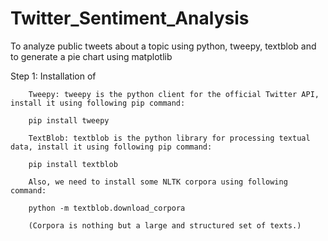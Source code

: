 # Twitter_Sentiment_Analysis
To analyze public tweets about a topic using python, tweepy, textblob and to generate a pie chart using matplotlib

Step 1: Installation of 

        Tweepy: tweepy is the python client for the official Twitter API, install it using following pip command:
     
        pip install tweepy

        TextBlob: textblob is the python library for processing textual data, install it using following pip command:

        pip install textblob

        Also, we need to install some NLTK corpora using following command:

        python -m textblob.download_corpora

        (Corpora is nothing but a large and structured set of texts.)
